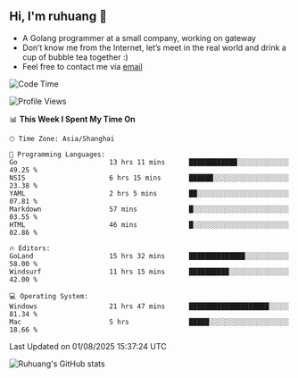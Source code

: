 ## Hi, I'm ruhuang 👋

- A Golang programmer at a small company, working on gateway
- Don’t know me from the Internet, let’s meet in the real world and drink a cup of bubble tea together :)
- Feel free to contact me via [email](mailto:ruhuang2001@gmail.com)
<!--START_SECTION:waka-->
![Code Time](http://img.shields.io/badge/Code%20Time-727%20hrs%2030%20mins-blue)

![Profile Views](http://img.shields.io/badge/Profile%20Views-0-blue)

📊 **This Week I Spent My Time On** 

```text
🕑︎ Time Zone: Asia/Shanghai

💬 Programming Languages: 
Go                       13 hrs 11 mins      ████████████░░░░░░░░░░░░░   49.25 % 
NSIS                     6 hrs 15 mins       ██████░░░░░░░░░░░░░░░░░░░   23.38 % 
YAML                     2 hrs 5 mins        ██░░░░░░░░░░░░░░░░░░░░░░░   07.81 % 
Markdown                 57 mins             █░░░░░░░░░░░░░░░░░░░░░░░░   03.55 % 
HTML                     46 mins             █░░░░░░░░░░░░░░░░░░░░░░░░   02.86 % 

🔥 Editors: 
GoLand                   15 hrs 32 mins      ██████████████░░░░░░░░░░░   58.00 % 
Windsurf                 11 hrs 15 mins      ██████████░░░░░░░░░░░░░░░   42.00 % 

💻 Operating System: 
Windows                  21 hrs 47 mins      ████████████████████░░░░░   81.34 % 
Mac                      5 hrs               █████░░░░░░░░░░░░░░░░░░░░   18.66 % 
```


 Last Updated on 01/08/2025 15:37:24 UTC
<!--END_SECTION:waka-->

![Ruhuang's GitHub stats](https://github-readme-stats.vercel.app/api?username=ruhuang2001&count_private=true&hide_title=true&show_icons=true&theme=vue)

